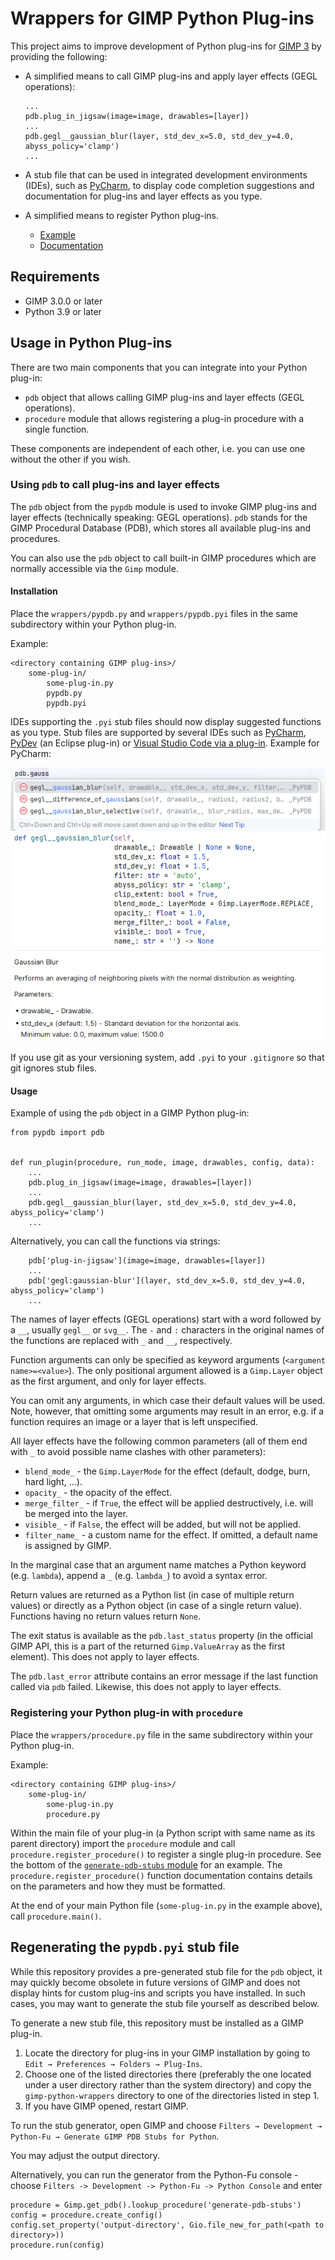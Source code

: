 # Wrappers for GIMP Python Plug-ins

This project aims to improve development of Python plug-ins for [GIMP 3](https://www.gimp.org/) by providing the following:

* A simplified means to call GIMP plug-ins and apply layer effects (GEGL operations):
  ```
  ...
  pdb.plug_in_jigsaw(image=image, drawables=[layer])
  ...
  pdb.gegl__gaussian_blur(layer, std_dev_x=5.0, std_dev_y=4.0, abyss_policy='clamp')
  ...
  ```

* A stub file that can be used in integrated development environments (IDEs), such as [PyCharm](https://www.jetbrains.com/help/pycharm/stubs.html), to display code completion suggestions and documentation for plug-ins and layer effects as you type.

* A simplified means to register Python plug-ins.
  * [Example](https://github.com/kamilburda/gimp-python-wrappers/blob/5.2/generate-pdb-stubs/generate-pdb-stubs.py#L52)
  * [Documentation](https://github.com/kamilburda/gimp-python-wrappers/blob/5.2/wrappers/procedure.py#L26)


## Requirements

* GIMP 3.0.0 or later
* Python 3.9 or later


## Usage in Python Plug-ins 

There are two main components that you can integrate into your Python plug-in:
* `pdb` object that allows calling GIMP plug-ins and layer effects (GEGL operations).
* `procedure` module that allows registering a plug-in procedure with a single function.

These components are independent of each other, i.e. you can use one without the other if you wish.


### Using `pdb` to call plug-ins and layer effects

The `pdb` object from the `pypdb` module is used to invoke GIMP plug-ins and layer effects (technically speaking: GEGL operations). `pdb` stands for the GIMP Procedural Database (PDB), which stores all available plug-ins and procedures.

You can also use the `pdb` object to call built-in GIMP procedures which are normally accessible via the `Gimp` module.

#### Installation

Place the `wrappers/pypdb.py` and `wrappers/pypdb.pyi` files in the same subdirectory within your Python plug-in.

Example:

```
<directory containing GIMP plug-ins>/
    some-plug-in/
        some-plug-in.py
        pypdb.py
        pypdb.pyi
```

IDEs supporting the `.pyi` stub files should now display suggested functions as you type. Stub files are supported by several IDEs such as [PyCharm](https://www.jetbrains.com/help/pycharm/stubs.html), [PyDev](https://www.pydev.org/manual_101_install.html) (an Eclipse plug-in) or [Visual Studio Code via a plug-in](https://marketplace.visualstudio.com/items?itemName=ms-python.vscode-pylance). Example for PyCharm: 

![](docs/code_completion_suggestions.png)
![](docs/function_signature_and_description.png)

If you use git as your versioning system, add `.pyi` to your `.gitignore` so that git ignores stub files.

#### Usage

Example of using the `pdb` object in a GIMP Python plug-in:

```
from pypdb import pdb


def run_plugin(procedure, run_mode, image, drawables, config, data):
    ...
    pdb.plug_in_jigsaw(image=image, drawables=[layer])
    ...
    pdb.gegl__gaussian_blur(layer, std_dev_x=5.0, std_dev_y=4.0, abyss_policy='clamp')
    ...
```

Alternatively, you can call the functions via strings:

```
    pdb['plug-in-jigsaw'](image=image, drawables=[layer])
    ...
    pdb['gegl:gaussian-blur'](layer, std_dev_x=5.0, std_dev_y=4.0, abyss_policy='clamp')
    ...
```

The names of layer effects (GEGL operations) start with a word followed by a `__`, usually `gegl__` or `svg__`.
The `-` and `:` characters in the original names of the functions are replaced with `_` and `__`, respectively.

Function arguments can only be specified as keyword arguments (`<argument name>=<value>`).
The only positional argument allowed is a `Gimp.Layer` object as the first argument, and only for layer effects.

You can omit any arguments, in which case their default values will be used.
Note, however, that omitting some arguments may result in an error, e.g. if a function requires an image or a layer that is left unspecified.

All layer effects have the following common parameters (all of them end with `_` to avoid possible name clashes with other parameters):
* `blend_mode_` - the `Gimp.LayerMode` for the effect (default, dodge, burn, hard light, ...).
* `opacity_` - the opacity of the effect.
* `merge_filter_` - if ``True``, the effect will be applied destructively, i.e. will be merged into the layer.
* `visible_` - if ``False``, the effect will be added, but will not be applied.
* `filter_name_` - a custom name for the effect. If omitted, a default name is assigned by GIMP.

In the marginal case that an argument name matches a Python keyword (e.g. `lambda`), append a `_` (e.g. `lambda_`) to avoid a syntax error.

Return values are returned as a Python list (in case of multiple return values) or directly as a Python object (in case of a single return value). Functions having no return values return `None`.

The exit status is available as the `pdb.last_status` property (in the official GIMP API, this is a part of the returned `Gimp.ValueArray` as the first element). This does not apply to layer effects.

The `pdb.last_error` attribute contains an error message if the last function called via `pdb` failed. Likewise, this does not apply to layer effects.


### Registering your Python plug-in with `procedure`

Place the `wrappers/procedure.py` file in the same subdirectory within your Python plug-in.

Example:

```
<directory containing GIMP plug-ins>/
    some-plug-in/
        some-plug-in.py
        procedure.py
```

Within the main file of your plug-in (a Python script with same name as its parent directory) import the `procedure` module and call `procedure.register_procedure()` to register a single plug-in procedure. See the bottom of the [`generate-pdb-stubs` module](generate-pdb-stubs/generate-pdb-stubs.py) for an example. The `procedure.register_procedure()` function documentation contains details on the parameters and how they must be formatted.

At the end of your main Python file (`some-plug-in.py` in the example above), call `procedure.main()`.


## Regenerating the `pypdb.pyi` stub file

While this repository provides a pre-generated stub file for the `pdb` object, it may quickly become obsolete in future versions of GIMP and does not display hints for custom plug-ins and scripts you have installed.
In such cases, you may want to generate the stub file yourself as described below.

To generate a new stub file, this repository must be installed as a GIMP plug-in.

1. Locate the directory for plug-ins in your GIMP installation by going to `Edit → Preferences → Folders → Plug-Ins`.
2. Choose one of the listed directories there (preferably the one located under a user directory rather than the system directory) and copy the `gimp-python-wrappers` directory to one of the directories listed in step 1.
3. If you have GIMP opened, restart GIMP.

To run the stub generator, open GIMP and choose `Filters → Development → Python-Fu → Generate GIMP PDB Stubs for Python`.

You may adjust the output directory.

Alternatively, you can run the generator from the Python-Fu console - choose `Filters -> Development -> Python-Fu -> Python Console` and enter

```
procedure = Gimp.get_pdb().lookup_procedure('generate-pdb-stubs')
config = procedure.create_config()
config.set_property('output-directory', Gio.file_new_for_path(<path to directory>))
procedure.run(config)
```
